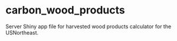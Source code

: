 # carbon_wood_products
Server Shiny app file for harvested wood products calculator for the USNortheast.

